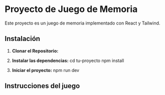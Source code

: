# Proyecto de Juego de Memoria
Este proyecto es un juego de memoria implementado con React y Tailwind.

## Instalación

1. **Clonar el Repositorio:**

2. **Instalar las dependencias:**
    cd tu-proyecto
    npm install

3. **Iniciar el proyecto:**
    npm run dev

## Instrucciones del juego